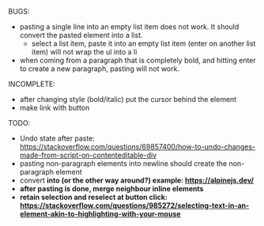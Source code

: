BUGS:

- pasting a single line into an empty list item does not work. It should convert the pasted element into a list.
  - select a list item, paste it into an empty list item (enter on another list item) will not wrap the ul into a li
- when coming from a paragraph that is completely bold, and hitting enter to create a new paragraph, pasting will not work.

INCOMPLETE:

- after changing style (bold/italic) put the cursor behind the element
- make link with button

TODO:

- Undo state after paste:
<https://stackoverflow.com/questions/69857400/how-to-undo-changes-made-from-script-on-contenteditable-div>
- pasting non-paragraph elements into newline should create the non-paragraph element
- convert <strong> into <b> (or the other way around?) example: <https://alpinejs.dev/>
- after pasting is done, merge neighbour inline elements
- retain selection and reselect at button click: <https://stackoverflow.com/questions/985272/selecting-text-in-an-element-akin-to-highlighting-with-your-mouse>

